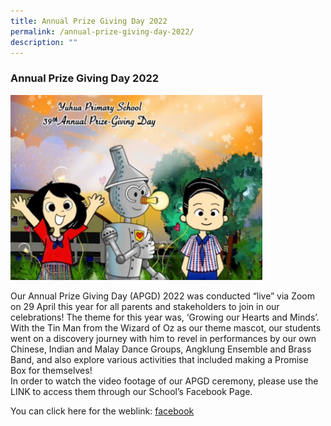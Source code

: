```yaml
---
title: Annual Prize Giving Day 2022
permalink: /annual-prize-giving-day-2022/
description: ""
---
```

### Annual Prize Giving Day 2022

<img src="/images/infopic1.png" 
     style="width:80%">
		 
Our Annual Prize Giving Day (APGD) 2022 was conducted “live” via Zoom on 29 April this year for all parents and stakeholders to join in our celebrations! The theme for this year was, ‘Growing our Hearts and Minds’. With the Tin Man from the Wizard of Oz as our theme mascot, our students went on a discovery journey with him to revel in performances by our own Chinese, Indian and Malay Dance Groups, Angklung Ensemble and Brass Band, and also explore various activities that included making a Promise Box for themselves!  
In order to watch the video footage of our APGD ceremony, please use the LINK to access them through our School’s Facebook Page.

You can click here for the weblink: [facebook](https://m.facebook.com/pg/yuhuaprimaryschool/videos/?ref=page_internal&mt_nav=0)